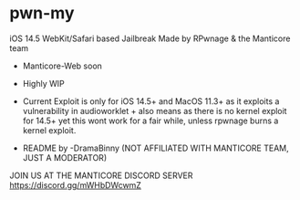 # pwn-my
iOS 14.5 WebKit/Safari based Jailbreak
Made by RPwnage & the Manticore team

* Manticore-Web soon
* Highly WIP
* Current Exploit is only for iOS 14.5+ and MacOS 11.3+ as it exploits a vulnerability in audioworklet + also means as there is no kernel exploit for 14.5+ yet this wont work for a fair while, unless rpwnage burns a kernel exploit.

* README by -DramaBinny (NOT AFFILIATED WITH MANTICORE TEAM, JUST A MODERATOR)

JOIN US AT THE MANTICORE DISCORD SERVER https://discord.gg/mWHbDWcwmZ
